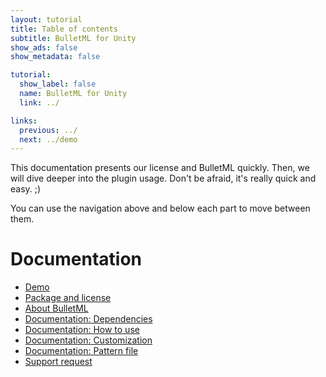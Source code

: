 ```yaml
---
layout: tutorial
title: Table of contents
subtitle: BulletML for Unity
show_ads: false
show_metadata: false

tutorial:
  show_label: false
  name: BulletML for Unity
  link: ../

links:
  previous: ../
  next: ../demo
---
```


This documentation presents our license and BulletML quickly. Then, we will dive deeper into the plugin usage. Don't be afraid, it's really quick and easy. ;)

You can use the navigation above and below each part to move between them.

# Documentation

* [Demo](../demo/)
* [Package and license](../package-and-license)
* [About BulletML](../about)
* [Documentation: Dependencies](../dependencies)
* [Documentation: How to use](../how-to-use)
* [Documentation: Customization](../customization)
* [Documentation: Pattern file](../pattern-file)
* [Support request](../support)
